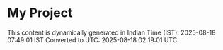 # My Project

This content is dynamically generated in Indian Time (IST): 2025-08-18 07:49:01 IST
Converted to UTC: 2025-08-18 02:19:01 UTC
